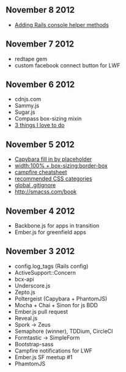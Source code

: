 ## November 8 2012

* [Adding Rails console helper
  methods](http://opensoul.org/blog/archives/2012/11/08/add-helper-methods-to-your-rails-console/)

## November 7 2012

* redtape gem
* custom facebook connect button for LWF

## November 6 2012

* cdnjs.com
* Sammy.js
* Sugar.js
* Compass box-sizing mixin
* [3 things I love to
  do](http://jasonong.tumblr.com/post/35129059751/3-things-that-i-enjoy-doing-on-a-daily-basis)

## November 5 2012

* [Capybara fill in by
  placeholder](http://stackoverflow.com/questions/11458726/rails-spec-fill-in-using-placeholder)
* [width:100% +
  box-sizing:border-box](https://github.com/twitter/bootstrap/issues/1058)
* [campfire cheatsheet](http://cheat.errtheblog.com/s/campfire/)
* [recommended CSS categories](http://smacss.com/book/categorizing)
* [global .gitignore](https://help.github.com/articles/ignoring-files)
* http://smacss.com/book

## November 4 2012

* Backbone.js for apps in transition
* Ember.js for greenfield apps

## November 3 2012

* config.log_tags (Rails config)
* ActiveSupport::Concern
* bcx-api
* Underscore.js
* Zepto.js
* Poltergeist (Capybara + PhantomJS)
* Mocha + Chai + Sinon for js BDD
* Ember.js pull request
* Reveal.js
* Spork -> Zeus
* Semaphore (winner), TDDium, CircleCI
* Formtastic -> SimpleForm
* Bootstrap-sass
* Campfire notifications for LWF
* Ember.js SF meetup #1
* PhamtomJS

